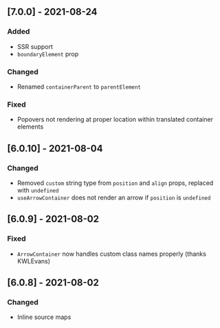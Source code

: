 ## [7.0.0] - 2021-08-24

### Added

- SSR support
- `boundaryElement` prop

### Changed

- Renamed `containerParent` to `parentElement`

### Fixed

- Popovers not rendering at proper location within translated container elements

## [6.0.10] - 2021-08-04

### Changed

- Removed `custom` string type from `position` and `align` props, replaced with `undefined`
- `useArrowContainer` does not render an arrow if `position` is `undefined`

## [6.0.9] - 2021-08-02

### Fixed

- `ArrowContainer` now handles custom class names properly (thanks KWLEvans)

## [6.0.8] - 2021-08-02

### Changed

- Inline source maps
